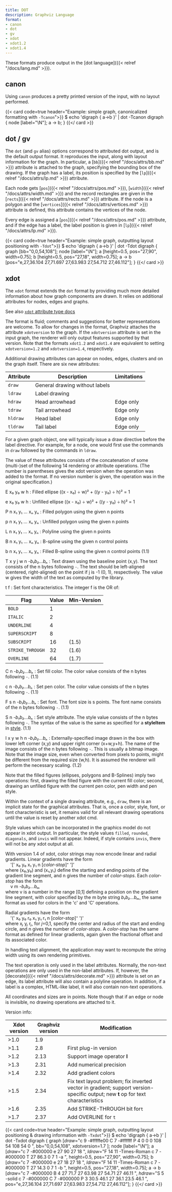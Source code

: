 ```yaml
---
title: DOT
description: Graphviz Language
format:
- canon
- dot
- gv
- xdot
- xdot1.2
- xdot1.4
---
```

These formats produce output in the
[dot language]({{< relref "/docs/lang.md" >}}).

## canon

Using `canon` produces a pretty printed version of the input,
with no layout performed.

{{< card code=true header="Example: simple graph, canonicalized formatting with `-Tcanon`">}}
$ echo 'digraph { a->b }' | dot -Tcanon
digraph {
        node [label="\N"];
        a -> b;
}
{{</ card >}}

## dot / gv

The `dot` (and `gv` alias) options correspond to attributed dot output,
and is the default output format.
It reproduces the input, along with layout information for the graph.
In particular, a [`bb`]({{< relref "/docs/attrs/bb.md" >}}) attribute is
attached to the graph, specifying the bounding box of the drawing.
If the graph has a label, its position is specified by the
[`lp`]({{< relref "/docs/attrs/lp.md" >}}) attribute.

Each node gets [`pos`]({{< relref "/docs/attrs/pos.md" >}}),
[`width`]({{< relref "/docs/attrs/width.md" >}}) and
the record rectangles are given in the
[`rects`]({{< relref "/docs/attrs/rects.md" >}}) attribute.
If the node is a polygon and the
[`vertices`]({{< relref "/docs/attrs/vertices.md" >}}) attribute is defined, this
attribute contains the vertices of the node.

Every edge is
assigned a [`pos`]({{< relref "/docs/attrs/pos.md" >}}) attribute,
and if the edge has a label, the label position
is given in [`lp`]({{< relref "/docs/attrs/lp.md" >}}).

{{< card code=true header="Example: simple graph, outputting layout positioning with `-Tdot`">}}
$ echo 'digraph { a->b }' | dot -Tdot
digraph {
        graph [bb="0,0,54,108"];
        node [label="\N"];
        a    [height=0.5,
             pos="27,90",
             width=0.75];
        b    [height=0.5,
             pos="27,18",
             width=0.75];
        a -> b  [pos="e,27,36.104 27,71.697 27,63.983 27,54.712 27,46.112"];
}
{{</ card >}}

## xdot

The `xdot` format extends the
`dot` format by providing much more detailed information about
how graph components are drawn. It relies on additional attributes
for nodes, edges and graphs.

See also [`xdot` attribute type docs](/docs/attr-types/xdot/)

The format is fluid; comments and
suggestions for better representations are welcome.
To allow for changes in the format, Graphviz attaches the attribute
`xdotversion` to the graph.
If the `xdotversion` attribute is set in the input graph, the renderer
will only output features supported by that version. Note that the formats `xdot1.2`
and `xdot1.4` are equivalent to setting `xdotversion=1.2` and `xdotversion=1.4`,
respectively.

Additional drawing attributes can appear on nodes, edges, clusters and
on the graph itself. There are six new attributes:

| Attribute | Description | Limitations |
| -------- | ------------------------------ | -- |
| `draw`   | General drawing without labels |    |
| `ldraw`  | Label drawing  |                    |
| `hdraw`  | Head arrowhead | Edge only |
| `tdraw`  | Tail arrowhead | Edge only |
| `hldraw` | Head label     | Edge only |
| `tldraw` | Tail label     | Edge only |

For a given graph object, one will typically issue a draw directive before the
label directive. For example, for a node, one would first use the commands
in `draw` followed by the commands in `ldraw`.

The value of these attributes consists of the concatenation of some
(multi-)set of the following 14 rendering or attribute operations.
(The number is parentheses gives the xdot version when the operation
was added to the format. If no version number is given, the operation
was in the original specification.)

E x₀ y₀ w h
: Filled ellipse ((x - x₀) ÷ w)² + ((y - y₀) ÷ h)² = 1

e x₀ y₀ w h
: Unfilled ellipse ((x - x₀) ÷ w)² + ((y - y₀) ÷ h)² = 1

P n x₁ y₁ ... xₙ yₙ
: Filled polygon using the given n points

p n x₁ y₁ ... xₙ yₙ
: Unfilled polygon using the given n points

L n x₁ y₁ ... xₙ yₙ
: Polyline using the given n points

B n x₁ y₁ ... xₙ yₙ
: B-spline using the given n control points

b n x₁ y₁ ... xₙ yₙ
: Filled B-spline using the given n control points (1.1)

T x y j w n -<I>b₁b₂...bₙ</I>
: Text drawn using the baseline point (x,y). The text consists of the
n bytes following `-`. The text should be left-aligned (centered,
right-aligned) on the point if j is -1 (0, 1), respectively. The value
w gives the width of the text as computed by the library.

t f
: Set font characteristics. The integer f is the OR of:

  | Flag | Value | Min-Version |
  | ---- | ----- | ----------- |
  | `BOLD` | 1 | |
  | `ITALIC` | 2 | |
  | `UNDERLINE` | 4 | |
  | `SUPERSCRIPT` | 8 | |
  | `SUBSCRIPT` | 16 | (1.5) |
  | `STRIKE_THROUGH` | 32 | (1.6) |
  | `OVERLINE` | 64 | (1.7) |

C n -<I>b₁b₂...bₙ</I>
: Set fill color. The color value consists of the
n bytes following `-`. (1.1)

c n -<I>b₁b₂...bₙ</I>
: Set pen color. The color value consists of the
n bytes following `-`. (1.1)

F s n -<I>b₁b₂...bₙ</I>
: Set font. The font size is s points. The font name consists of the
n bytes following `-`. (1.1)

S n -<I>b₁b₂...bₙ</I>
: Set style attribute. The style value consists of the
n bytes following `-`. The syntax of the value is the same as
specified for a **styleItem** in [style](/docs/attr-types/style/). (1.1)

I x y w h n -<I>b₁b₂...bₙ</I>
: Externally-specified image drawn in the box with lower left
corner (x,y) and upper right corner (x+w,y+h). The name of the image
consists of the n bytes following `-`. This is usually a bitmap
image. Note that the image size, even when converted from pixels to
points, might be different from the required size (w,h). It is
assumed the renderer will perform the necessary scaling. (1.2)

Note that the filled figures (ellipses, polygons and B-Splines)
imply two operations: first, drawing the filled figure with the
current fill color; second, drawing an unfilled figure with the
current pen color, pen width and pen style.

Within the context of a single drawing attribute, e.g., `draw`, there is
an implicit state for the graphical attributes. That is, once a color, style, font, or
font characteristic is set, it remains valid for all relevant drawing operations
until the value is reset by another xdot cmd.

Style values which can be incorporated in the graphics model do not
appear in xdot output. In particular, the style values
`filled`, `rounded`, `diagonals`, and `invis`
will not appear. Indeed, if style contains `invis`,
there will not be any xdot output at all.

With version 1.4 of xdot, color strings may now encode linear and radial gradients. Linear
gradients have the form <br>
&nbsp;&nbsp;&nbsp;&nbsp;'[' x₀ y₀ x₁ y₁ n [<I>color-stop</I>]⁺ ']'<br>
where (x₀,y₀) and (x₁,y₁) define the starting and
ending points of the gradient line segment, and n gives the number of <I>color-stops</I>. Each
<I>color-stop</I> has the form<br>
&nbsp;&nbsp;&nbsp;&nbsp;v m -<I>b₁b₂...bₘ</I><br>
where v is a number in the range [0,1] defining a position on the gradient line segment, with
color specified by the m byte string <I>b₁b₂...bₘ</I>,
the same format as used for colors in the 'c' and 'C' operations.

Radial gradients have the form<br>
&nbsp;&nbsp;&nbsp;&nbsp;'(' x₀ y₀ r₀ x₁ y₁ r₁ n [<I>color-stop</I>]⁺ ')' <br>
where x<i>ⱼ</i> y<i>ⱼ</i> r<i>ⱼ</i>, for <i>j</i>=0,1, specify
the center and radius of the start and ending circle, and n gives the number of _color-stops_.
A _color-stop_ has the same format as defined for linear gradients, again given the fractional
offset and its associated color.

In handling text alignment, the application may want to recompute the
string width using its own rendering primitives.

The text operation is only used in the label attributes. Normally,
the non-text operations are only used in the non-label attributes.
If, however, the [decorate]({{< relref "/docs/attrs/decorate.md" >}})
attribute is set on an edge, its label
attribute will also contain a polyline operation.
In addition, if a label is a complex, HTML-like label, it will also
contain non-text operations.

All coordinates and sizes are in points.
Note though that if
an edge or node is invisible, no drawing operations are attached to it.

Version info:

| Xdot version | Graphviz version | Modification
| ------------ | ---------------- | ------------
| &gt;1.0      | 1.9
| &gt;1.1      | 2.8              | First plug-in version
| &gt;1.2      | 2.13             | Support image operator **I**
| &gt;1.3      | 2.31             | Add numerical precision
| &gt;1.4      | 2.32             | Add gradient colors
| &gt;1.5      | 2.34             | Fix text layout problem; fix inverted vector in gradient; support version-specific output; new **t** op for text characteristics
| &gt;1.6      | 2.35             | Add STRIKE-THROUGH bit for`t`
| &gt;1.7      | 2.37             | Add OVERLINE for `t`

{{< card code=true header="Example: simple graph, outputting layout positioning & drawing information with `-Txdot`">}}
$ echo 'digraph { a->b }' | dot -Txdot
digraph {
        graph [_draw_="c 9 -#fffffe00 C 7 -#ffffff P 4 0 0 0 108 54 108 54 0 ",
             bb="0,0,54,108",
             xdotversion=1.7
        ];
        node [label="\N"];
        a    [_draw_="c 7 -#000000 e 27 90 27 18 ",
             _ldraw_="F 14 11 -Times-Roman c 7 -#000000 T 27 86.3 0 7 1 -a ",
             height=0.5,
             pos="27,90",
             width=0.75];
        b    [_draw_="c 7 -#000000 e 27 18 27 18 ",
             _ldraw_="F 14 11 -Times-Roman c 7 -#000000 T 27 14.3 0 7 1 -b ",
             height=0.5,
             pos="27,18",
             width=0.75];
        a -> b  [_draw_="c 7 -#000000 B 4 27 71.7 27 63.98 27 54.71 27 46.11 ",
             _hdraw_="S 5 -solid c 7 -#000000 C 7 -#000000 P 3 30.5 46.1 27 36.1 23.5 46.1 ",
             pos="e,27,36.104 27,71.697 27,63.983 27,54.712 27,46.112"];
}
{{</ card >}}
